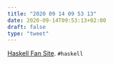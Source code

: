 ```yaml
---
title: "2020 09 14 09 53 13"
date: 2020-09-14T09:53:13+02:00
draft: false
type: "tweet"
---
```

[Haskell Fan Site](https://crypto.stanford.edu/~blynn/haskell/). `#haskell`
